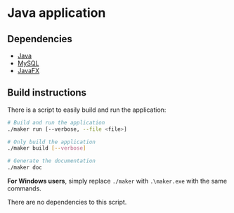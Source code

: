 # Java application

## Dependencies

- [Java](https://www.java.com/)
- [MySQL](https://www.mysql.com/)
- [JavaFX](https://www.openjfx.io/)

## Build instructions

There is a script to easily build and run the application:

```bash
# Build and run the application
./maker run [--verbose, --file <file>]

# Only build the application
./maker build [--verbose]

# Generate the documentation
./maker doc
```

**For Windows users**, simply replace `./maker` with `.\maker.exe` with the same commands.

There are no dependencies to this script.